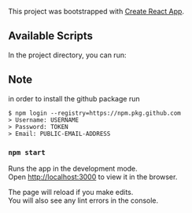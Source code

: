 This project was bootstrapped with [Create React App](https://github.com/facebook/create-react-app).

## Available Scripts

In the project directory, you can run:

## Note

in order to install the github package
run

```
$ npm login --registry=https://npm.pkg.github.com
> Username: USERNAME
> Password: TOKEN
> Email: PUBLIC-EMAIL-ADDRESS

```

### `npm start`

Runs the app in the development mode.<br />
Open [http://localhost:3000](http://localhost:3000) to view it in the browser.

The page will reload if you make edits.<br />
You will also see any lint errors in the console.
